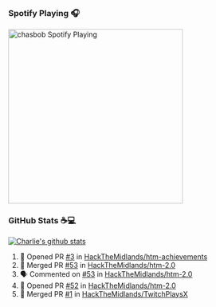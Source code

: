### Spotify Playing 🎧

[<img src="https://novatorem.chasbob.vercel.app/api/spotify" alt="chasbob Spotify Playing" width="350" />](https://open.spotify.com/user/charlie2026)

### GitHub Stats :coffee::computer:

[![Charlie's github stats](https://github-readme-stats-six-tau.vercel.app/api?username=chasbob&count_private=true&hide_rank=true&hide=stars&hide_title=true)](https://github.com/anuraghazra/github-readme-stats)

<!--START_SECTION:activity-->
1. 💪 Opened PR [#3](https://github.com/HackTheMidlands/htm-achievements/pull/3) in [HackTheMidlands/htm-achievements](https://github.com/HackTheMidlands/htm-achievements)
2. 🎉 Merged PR [#53](https://github.com/HackTheMidlands/htm-2.0/pull/53) in [HackTheMidlands/htm-2.0](https://github.com/HackTheMidlands/htm-2.0)
3. 🗣 Commented on [#53](https://github.com/HackTheMidlands/htm-2.0/issues/53) in [HackTheMidlands/htm-2.0](https://github.com/HackTheMidlands/htm-2.0)
4. 💪 Opened PR [#52](https://github.com/HackTheMidlands/htm-2.0/pull/52) in [HackTheMidlands/htm-2.0](https://github.com/HackTheMidlands/htm-2.0)
5. 🎉 Merged PR [#1](https://github.com/HackTheMidlands/TwitchPlaysX/pull/1) in [HackTheMidlands/TwitchPlaysX](https://github.com/HackTheMidlands/TwitchPlaysX)
<!--END_SECTION:activity-->
